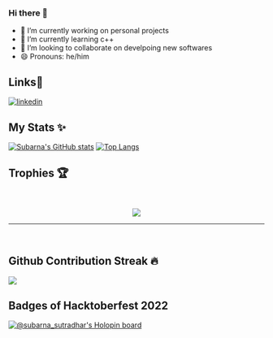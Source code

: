 ### Hi there 👋
- 🔭 I’m currently working on personal projects
- 🌱 I’m currently learning c++ 
- 👯 I’m looking to collaborate on develpoing new softwares
- 😄 Pronouns: he/him

## Links🔗

[![linkedin](https://img.shields.io/badge/LinkedIn-0077B5?style=for-the-badge&logo=linkedin&logoColor=white)](https://www.linkedin.com/in/subarna-sutradhar-1b1101243)


## My Stats ✨

[![Subarna's GitHub stats](https://github-readme-stats.vercel.app/api?username=subarna-sutradhar&show_icons=true&theme=dark&title_color=eea990)](https://github.com/subarna-sutradhar/github-readme-stats) [![Top Langs](https://github-readme-stats.vercel.app/api/top-langs/?username=subarna-sutradhar&layout=compact&theme=dark&title_color=eea990)](https://github.com/subarna-sutradhar/github-readme-stats)

## Trophies 🏆
<br>
<p align='center'>
<img src="https://github-profile-trophy.vercel.app/?username=subarna-sutradhar&theme=dracula&no-frame=true&margin-w=15&margin-h=15">
</p>
<hr>
<br>


## Github Contribution Streak 🔥

<p><img src="https://github-readme-streak-stats.herokuapp.com?user=subarna-sutradhar&theme=black-ice&hide_border=true&date_format=M%20j%5B%2C%20Y%5D"></p>


## Badges of Hacktoberfest 2022 

[![@subarna_sutradhar's Holopin board](https://holopin.me/subarna_sutradhar)](https://holopin.io/@subarna_sutradhar)

